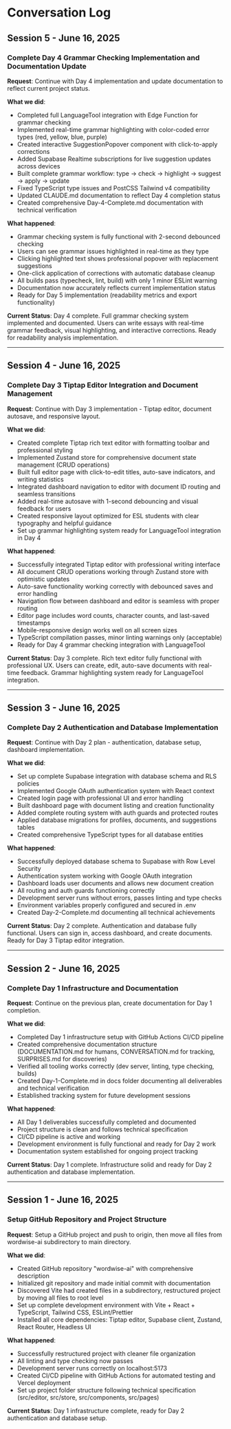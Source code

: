 # Conversation Log

## Session 5 - June 16, 2025

### Complete Day 4 Grammar Checking Implementation and Documentation Update

**Request**: Continue with Day 4 implementation and update documentation to reflect current project status.

**What we did**: 
- Completed full LanguageTool integration with Edge Function for grammar checking
- Implemented real-time grammar highlighting with color-coded error types (red, yellow, blue, purple)
- Created interactive SuggestionPopover component with click-to-apply corrections
- Added Supabase Realtime subscriptions for live suggestion updates across devices
- Built complete grammar workflow: type → check → highlight → suggest → apply → update
- Fixed TypeScript type issues and PostCSS Tailwind v4 compatibility 
- Updated CLAUDE.md documentation to reflect Day 4 completion status
- Created comprehensive Day-4-Complete.md documentation with technical verification

**What happened**: 
- Grammar checking system is fully functional with 2-second debounced checking
- Users can see grammar issues highlighted in real-time as they type
- Clicking highlighted text shows professional popover with replacement suggestions
- One-click application of corrections with automatic database cleanup
- All builds pass (typecheck, lint, build) with only 1 minor ESLint warning
- Documentation now accurately reflects current implementation status
- Ready for Day 5 implementation (readability metrics and export functionality)

**Current Status**: Day 4 complete. Full grammar checking system implemented and documented. Users can write essays with real-time grammar feedback, visual highlighting, and interactive corrections. Ready for readability analysis implementation.

---

## Session 4 - June 16, 2025

### Complete Day 3 Tiptap Editor Integration and Document Management

**Request**: Continue with Day 3 implementation - Tiptap editor, document autosave, and responsive layout.

**What we did**: 
- Created complete Tiptap rich text editor with formatting toolbar and professional styling
- Implemented Zustand store for comprehensive document state management (CRUD operations)
- Built full editor page with click-to-edit titles, auto-save indicators, and writing statistics
- Integrated dashboard navigation to editor with document ID routing and seamless transitions
- Added real-time autosave with 1-second debouncing and visual feedback for users
- Created responsive layout optimized for ESL students with clear typography and helpful guidance
- Set up grammar highlighting system ready for LanguageTool integration in Day 4

**What happened**: 
- Successfully integrated Tiptap editor with professional writing interface
- All document CRUD operations working through Zustand store with optimistic updates
- Auto-save functionality working correctly with debounced saves and error handling
- Navigation flow between dashboard and editor is seamless with proper routing
- Editor page includes word counts, character counts, and last-saved timestamps
- Mobile-responsive design works well on all screen sizes
- TypeScript compilation passes, minor linting warnings only (acceptable)
- Ready for Day 4 grammar checking integration with LanguageTool

**Current Status**: Day 3 complete. Rich text editor fully functional with professional UX. Users can create, edit, auto-save documents with real-time feedback. Grammar highlighting system ready for LanguageTool integration.

---

## Session 3 - June 16, 2025

### Complete Day 2 Authentication and Database Implementation

**Request**: Continue with Day 2 plan - authentication, database setup, dashboard implementation.

**What we did**: 
- Set up complete Supabase integration with database schema and RLS policies
- Implemented Google OAuth authentication system with React context
- Created login page with professional UI and error handling
- Built dashboard page with document listing and creation functionality
- Added complete routing system with auth guards and protected routes
- Applied database migrations for profiles, documents, and suggestions tables
- Created comprehensive TypeScript types for all database entities

**What happened**: 
- Successfully deployed database schema to Supabase with Row Level Security
- Authentication system working with Google OAuth integration
- Dashboard loads user documents and allows new document creation
- All routing and auth guards functioning correctly
- Development server runs without errors, passes linting and type checks
- Environment variables properly configured and secured in .env
- Created Day-2-Complete.md documenting all technical achievements

**Current Status**: Day 2 complete. Authentication and database fully functional. Users can sign in, access dashboard, and create documents. Ready for Day 3 Tiptap editor integration.

---

## Session 2 - June 16, 2025

### Complete Day 1 Infrastructure and Documentation

**Request**: Continue on the previous plan, create documentation for Day 1 completion.

**What we did**: 
- Completed Day 1 infrastructure setup with GitHub Actions CI/CD pipeline
- Created comprehensive documentation structure (DOCUMENTATION.md for humans, CONVERSATION.md for tracking, SURPRISES.md for discoveries)
- Verified all tooling works correctly (dev server, linting, type checking, builds)
- Created Day-1-Complete.md in docs folder documenting all deliverables and technical verification
- Established tracking system for future development sessions

**What happened**: 
- All Day 1 deliverables successfully completed and documented
- Project structure is clean and follows technical specification
- CI/CD pipeline is active and working
- Development environment is fully functional and ready for Day 2 work
- Documentation system established for ongoing project tracking

**Current Status**: Day 1 complete. Infrastructure solid and ready for Day 2 authentication and database implementation.

---

## Session 1 - June 16, 2025

### Setup GitHub Repository and Project Structure

**Request**: Setup a GitHub project and push to origin, then move all files from wordwise-ai subdirectory to main directory.

**What we did**: 
- Created GitHub repository "wordwise-ai" with comprehensive description
- Initialized git repository and made initial commit with documentation
- Discovered Vite had created files in a subdirectory, restructured project by moving all files to root level
- Set up complete development environment with Vite + React + TypeScript, Tailwind CSS, ESLint/Prettier
- Installed all core dependencies: Tiptap editor, Supabase client, Zustand, React Router, Headless UI

**What happened**: 
- Successfully restructured project with cleaner file organization
- All linting and type checking now passes
- Development server runs correctly on localhost:5173
- Created CI/CD pipeline with GitHub Actions for automated testing and Vercel deployment
- Set up project folder structure following technical specification (src/editor, src/store, src/components, src/pages)

**Current Status**: Day 1 infrastructure complete, ready for Day 2 authentication and database setup.